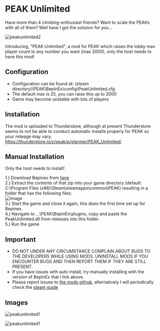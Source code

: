 # PEAK Unlimited

Have more than 4 climbing-enthusiast friends? Want to scale the PEAKs with all of them? Well have I got the solution for you... <br>

![peakunlimited2](https://glarmer.xyz/images/head.png)

Introducing, "PEAK Unlimited", a mod for PEAK which raises the lobby max player count to any number you want (max 2000), only the host needs to have this mod! 

## Configuration
- Configuration can be found at: (steam directory)\PEAK\BepInEx\config\PeakUnlimited.cfg
- The default max is 25, you can raise this up to 2000
- Game may become unstable with lots of players

## Installation

The mod is uploaded to Thunderstore, although at present Thunderstore seems to not be able to conduct automatic installs properly for PEAK so your mileage may vary.
https://thunderstore.io/c/peak/p/glarmer/PEAK_Unlimited/

## Manual Installation
Only the host needs to install!

1.) Download Bepinex from [here](https://github.com/BepInEx/BepInEx/releases/download/v5.4.23.3/BepInEx_win_x64_5.4.23.3.zip) <br>
2.) Extract the contents of that zip into your game directory (default: C:\Program Files (x86)\Steam\steamapps\common\PEAK) resulting in a folder that has the following files: <br>
![image](https://github.com/user-attachments/assets/403d9a1d-16a4-409c-a046-bc56141ac0ca) <br>
3.) Start the game and close it again, this does the first time set up for Bepinex. <br>
4.) Navigate to ...\PEAK\BepInEx\plugins, copy and paste the PeakUnlimited.dll from releases into this folder. <br>
5.) Run the game <br>

## Important
- DO NOT UNDER ANY CIRCUMSTANCE COMPLAIN ABOUT BUGS TO THE DEVELOPERS WHILE USING MODS. UNINSTALL MODS IF YOU ENCOUNTER BUGS AND THEN REPORT THEM IF THEY ARE STILL PRESENT.
- If you have issues with auto install, try manually installing with the version of BepInEx that I link above.
- Please report issues to [the mods github](https://github.com/glarmer/PEAK-Unlimited/), alternatively I will periodically check the [steam guide](https://steamcommunity.com/sharedfiles/filedetails/?id=3501916945&tscn=1750268995)

## Images

![peakunlimited1](https://glarmer.xyz/images/1mNyvy8.png)

![peakunlimited1](https://glarmer.xyz/images/9pnQpW8.png)
